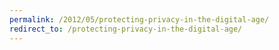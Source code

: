 ```yaml
---
permalink: /2012/05/protecting-privacy-in-the-digital-age/
redirect_to: /protecting-privacy-in-the-digital-age/
---
```

